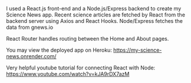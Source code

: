 I used a React.js front-end and a Node.js/Express backend to create my Science News app.  Recent science articles are fetched by React from the backend server using Axios and React Hooks. Node/Express fetches the data from gnews.io

React Router handles routing between the Home and About pages. 

You may view the deployed app on Heroku: https://my-science-news.onrender.com/

Very helpful youtube tutorial for connecting React with Node: https://www.youtube.com/watch?v=kJA9rDX7azM

